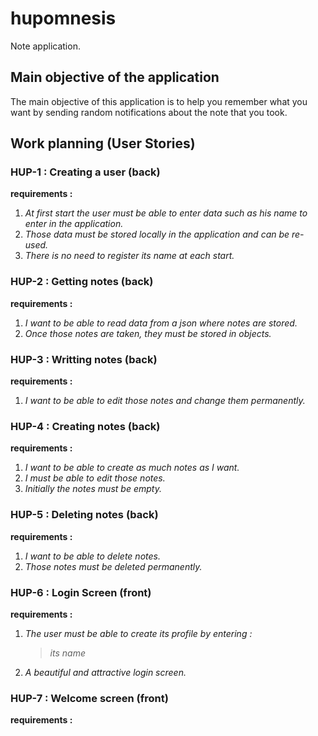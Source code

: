 # hupomnesis

Note application.

## Main objective of the application

The main objective of this application is to help you remember what you want by sending random notifications about the note that you took.

## Work planning (User Stories)
### HUP-1 : Creating a user (back)
__requirements :__ 
1. _At first start the user must be able to enter data such as his name to enter in the application._
2. _Those data must be stored locally in the application and can be re-used._
3. _There is no need to register its name at each start._

### HUP-2 : Getting notes (back)
__requirements :__ 
1. _I want to be able to read data from a json where notes are stored._
2. _Once those notes are taken, they must be stored in objects._

### HUP-3 : Writting notes (back)
__requirements :__
1. _I want to be able to edit those notes and change them permanently._

### HUP-4 : Creating notes (back)
__requirements :__
1. _I want to be able to create as much notes as I want._
2. _I must be able to edit those notes._
3. _Initially the notes must be empty._

### HUP-5 : Deleting notes (back)
__requirements :__
1. _I want to be able to delete notes._
2. _Those notes must be deleted permanently._

### HUP-6 : Login Screen (front)
__requirements :__
1. _The user must be able to create its profile by entering :_
    > _its name_
2. _A beautiful and attractive login screen._

### HUP-7 : Welcome screen (front)
__requirements :__
